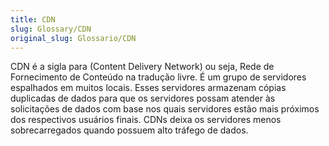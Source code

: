 ```yaml
---
title: CDN
slug: Glossary/CDN
original_slug: Glossario/CDN
---
```


CDN é a sigla para (Content Delivery Network) ou seja, Rede de Fornecimento de Conteúdo na tradução livre. É um grupo de servidores espalhados em muitos locais. Esses servidores armazenam cópias duplicadas de dados para que os servidores possam atender às solicitações de dados com base nos quais servidores estão mais próximos dos respectivos usuários finais. CDNs deixa os servidores menos sobrecarregados quando possuem alto tráfego de dados.
